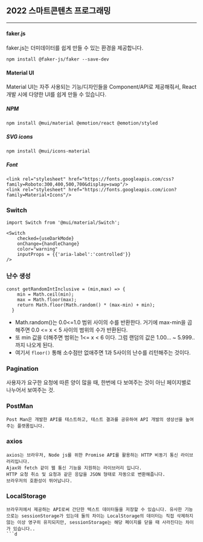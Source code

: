 ## 2022 스마트콘텐츠 프로그래밍
---

#### faker.js
faker.js는 더미데이터를 쉽게 만들 수 있는 환경을 제공합니다.
```
npm install @faker-js/faker --save-dev
```

#### Material UI
Material UI는 자주 사용되는 기능/디자인들을 Component/API로 제공해줘서, React 개발 시에 다양한 UI를 쉽게 만들 수 있습니다. 
##### NPM
```
npm install @mui/material @emotion/react @emotion/styled
```

##### SVG icons
```
npm install @mui/icons-material
```

##### Font
```
<link rel="stylesheet" href="https://fonts.googleapis.com/css?family=Roboto:300,400,500,700&display=swap"/>
<link rel="stylesheet" href="https://fonts.googleapis.com/icon?family=Material+Icons"/>
```


### Switch
```
import Switch from '@mui/material/Switch';
```

```
<Switch
    checked={useDarkMode}
    onChange={handleChange}
    color="warning"
    inputProps = {{'aria-label':'controlled'}}
/>
```

### 난수 생성
```
const getRandomIntInclusive = (min,max) => {
    min = Math.ceil(min);
    max = Math.floor(max);
    return Math.floor(Math.random() * (max-min) + min);
  }
```
- Math.random()는 0.0<=1.0 범위 사이의 수를 반환한다. 거기에 max-min을 곱해주면 0.0 <= x < 5 사이의 범위의 수가 반환된다.
- 또 min 값을 더해주면 범위는 1<= x < 6 이다. 그럼 랜덤의 값은 1.00... ~ 5.999.. 까지 나오게 된다. 
- 여기서 <code>floor()</code> 통해 소수점만 없애주면 1과 5사이의 난수를 리턴해주는 것이다.

### Pagination 
사용자가 요구한 요청에 따른 양이 많을 때, 한번에 다 보여주는 것이 아닌 페이지별로 나누어서 보여주는 것.

### PostMan
```
Post Man은 개발한 API를 테스트하고, 테스트 결과를 공유하여 API 개발의 생상선을 높여주는 플랫폼입니다.
```

### axios
```
axios는 브라우저, Node js를 위한 Promise API를 활용하는 HTTP 비동기 통신 라이브러리입니다.
Ajax와 fetch 같이 웹 통신 기능을 지원하는 라이브러리 입니다.
HTTP 요청 취소 및 요청과 같은 응답을 JSON 형태로 자동으로 변환해줍니다.
브라우저의 호환성이 뛰어납니다.
```

### LocalStorage
```
브라우저에서 제공하는 API로써 간단한 텍스트 데이터들을 저장할 수 있습니다. 유사한 기능으로는 sessionStorage가 있는데 둘의 차이는 LocalStorage의 데이터는 직접 삭제하지 않는 이상 영구히 유지되지만, sessionStorage는 해당 페이지를 닫을 때 사라진다는 차이가 있습니다..
```d
